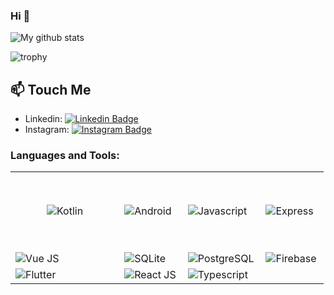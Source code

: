 ### Hi  👋

![My github stats](https://github-readme-stats.vercel.app/api?username=nfadhil13)

![trophy](https://github-profile-trophy.vercel.app/?username=nfadhil13&theme=onedark&margin-w=15&&title=MultiLanguage,Commit,Followers,Repositories)


## 📫 Touch Me
- Linkedin: 
[![Linkedin Badge](https://img.shields.io/badge/-M%20Naufal%20F%20-blue?logo=Linkedin&logoColor=white&link=https://www.linkedin.com/in/naufal-fadhil-6a15171b4/)](https://www.linkedin.com/in/naufal-fadhil-6a15171b4/)
- Instagram: [![Instagram Badge](https://img.shields.io/badge/-nfadhil13-E4405F?logo=instagram&logoColor=white&link=https://instagram.com/palpadil/)](https://instagram.com/palpadil/)



### Languages and Tools:
|   |   |   |   |
|---|---|---|---|
| <img align="left" alt="Kotlin" style="margin:50px;"  src="https://img.shields.io/badge/Android-3DDC84?style=for-the-badge&logo=android&logoColor=white"/>  |    <img align="left" alt="Android"   src="https://img.shields.io/badge/Kotlin-0095D5?&style=for-the-badge&logo=kotlin&logoColor=white"/> |  <img align="left" alt="Javascript" src="https://img.shields.io/badge/JavaScript-323330?style=for-the-badge&logo=javascript&logoColor=F7DF1E"/>   |   <img align="left" alt="Express"   src="https://img.shields.io/badge/Express.js-000000?style=for-the-badge&logo=express&logoColor=white"/>  |
|   <img align="left" alt="Vue JS"  src="https://img.shields.io/badge/Vue.js-35495E?style=for-the-badge&logo=vue-dot-js&logoColor=4FC08D"/>  |    <img align="left" alt="SQLite"   src="https://img.shields.io/badge/SQLite-07405E?style=for-the-badge&logo=sqlite&logoColor=white"/> |  <img align="left" alt="PostgreSQL"  src="https://img.shields.io/badge/PostgreSQL-316192?style=for-the-badge&logo=postgresql&logoColor=white"/>   |   <img align="left" alt="Firebase"  src="https://img.shields.io/badge/firebase-ffca28?style=for-the-badge&logo=firebase&logoColor=black"/>  |
| <img align="left" alt="Flutter"  src="https://img.shields.io/badge/Flutter-02569B?style=for-the-badge&logo=flutter&logoColor=white"/>|<img align="left" alt="React JS"  src="https://img.shields.io/badge/React-20232A?style=for-the-badge&logo=react&logoColor=61DAFB"/>|<img align="left" alt="Typescript"  src="https://img.shields.io/badge/TypeScript-007ACC?style=for-the-badge&logo=typescript&logoColor=white"/>||
  











